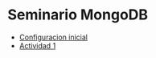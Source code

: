 # Seminario MongoDB

- [Configuracion inicial](./practica/config.md)
- [Actividad 1](./practica/tp1.md)